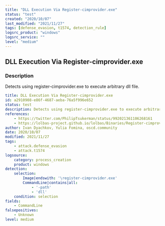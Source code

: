 ```yaml
---
title: "DLL Execution Via Register-cimprovider.exe"
status: "test"
created: "2020/10/07"
last_modified: "2021/11/27"
tags: [defense_evasion, t1574, detection_rule]
logsrc_product: "windows"
logsrc_service: ""
level: "medium"
---
```


## DLL Execution Via Register-cimprovider.exe

### Description

Detects using register-cimprovider.exe to execute arbitrary dll file.

```yml
title: DLL Execution Via Register-cimprovider.exe
id: a2910908-e86f-4687-aeba-76a5f996e652
status: test
description: Detects using register-cimprovider.exe to execute arbitrary dll file.
references:
    - https://twitter.com/PhilipTsukerman/status/992021361106268161
    - https://lolbas-project.github.io/lolbas/Binaries/Register-cimprovider/
author: Ivan Dyachkov, Yulia Fomina, oscd.community
date: 2020/10/07
modified: 2021/11/27
tags:
    - attack.defense_evasion
    - attack.t1574
logsource:
    category: process_creation
    product: windows
detection:
    selection:
        Image|endswith: '\register-cimprovider.exe'
        CommandLine|contains|all:
            - '-path'
            - 'dll'
    condition: selection
fields:
    - CommandLine
falsepositives:
    - Unknown
level: medium

```
